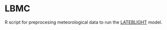 LBMC
=====

R script for preprocesing meteorological data to run the [LATEBLIGHT](https://doi.org/10.1094/PHYTO-95-1191) model.
